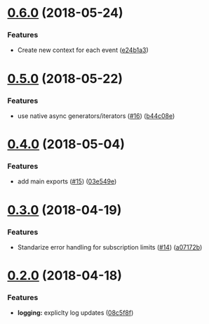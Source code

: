 <a name="0.6.0"></a>
# [0.6.0](https://github.com/4Catalyzer/graphql-subscription-server/compare/v0.5.0...v0.6.0) (2018-05-24)


### Features

* Create new context for each event ([e24b1a3](https://github.com/4Catalyzer/graphql-subscription-server/commit/e24b1a3))

<a name="0.5.0"></a>
# [0.5.0](https://github.com/4Catalyzer/graphql-subscription-server/compare/v0.4.0...v0.5.0) (2018-05-22)


### Features

* use native async generators/iterators ([#16](https://github.com/4Catalyzer/graphql-subscription-server/issues/16)) ([b44c08e](https://github.com/4Catalyzer/graphql-subscription-server/commit/b44c08e))

<a name="0.4.0"></a>
# [0.4.0](https://github.com/4Catalyzer/graphql-subscription-server/compare/v0.3.0...v0.4.0) (2018-05-04)


### Features

* add main exports ([#15](https://github.com/4Catalyzer/graphql-subscription-server/issues/15)) ([03e549e](https://github.com/4Catalyzer/graphql-subscription-server/commit/03e549e))

<a name="0.3.0"></a>
# [0.3.0](https://github.com/4Catalyzer/graphql-subscription-server/compare/v0.2.0...v0.3.0) (2018-04-19)


### Features

* Standarize error handling for subscription limits ([#14](https://github.com/4Catalyzer/graphql-subscription-server/issues/14)) ([a07172b](https://github.com/4Catalyzer/graphql-subscription-server/commit/a07172b))

<a name="0.2.0"></a>
# [0.2.0](https://github.com/4Catalyzer/graphql-subscription-server/compare/v0.1.1...v0.2.0) (2018-04-18)


### Features

* **logging:** expliclty log updates ([08c5f8f](https://github.com/4Catalyzer/graphql-subscription-server/commit/08c5f8f))
